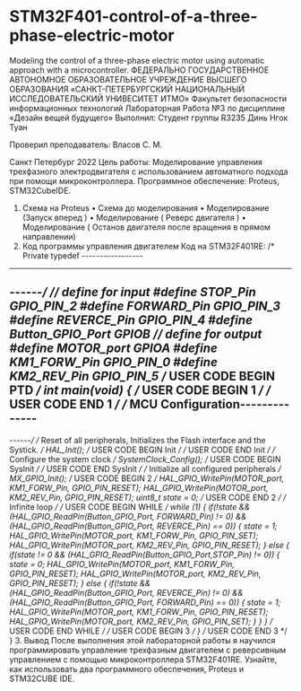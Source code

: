 # STM32F401-control-of-a-three-phase-electric-motor
Modeling the control of a three-phase electric motor using automatic approach with a microcontroller.
ФЕДЕРАЛЬНО ГОСУДАРСТВЕННОЕ АВТОНОМНОЕ ОБРАЗОВАТЕЛЬНОЕ 
УЧРЕЖДЕНИЕ ВЫСШЕГО ОБРАЗОВАНИЯ
«САНКТ-ПЕТЕРБУРГСКИЙ НАЦИОНАЛЬНЫЙ ИССЛЕДОВАТЕЛЬСКИЙ 
УНИВЕСИТЕТ ИТМО»
Факультет безопасности информационных технологий
Лабораторная Работа №3
по дисциплине «Дезайн вещей будущего»
Выполнил:
 Студент группы R3235
Динь Нгок Туан
 
Проверил преподаватель:
Власов С. М.
 
Санкт Петербург
2022
Цель работы: 
Моделирование управления трехфазного электродвигателя с использованием 
автоматного подхода при помощи микроконтроллера. 
Программное обеспечение: 
Proteus, STM32CubeIDE.
1. Схема на Proteus
• Схема до моделирования
• Моделирование (Запуск вперед )
• Моделирование ( Реверс двигателя )
• Моделирование ( Останов двигателя после вращения в прямом направлении)
2. Код программы управления двигателем
Код на STM32F401RE:
/* Private typedef -----------------
------------------------------------
------*/
// define for input
#define STOP_Pin GPIO_PIN_2
#define FORWARD_Pin GPIO_PIN_3
#define REVERCE_Pin GPIO_PIN_4
#define Button_GPIO_Port GPIOB
// define for output
#define MOTOR_port GPIOA
#define KM1_FORW_Pin GPIO_PIN_0
#define KM2_REV_Pin GPIO_PIN_5
/* USER CODE BEGIN PTD */
int main(void)
{
 /* USER CODE BEGIN 1 */
 /* USER CODE END 1 */
 /* MCU Configuration--------------
------------------------------------
------*/
 /* Reset of all peripherals, 
Initializes the Flash interface and 
the Systick. */
 HAL_Init();
 /* USER CODE BEGIN Init */
 /* USER CODE END Init */
 /* Configure the system clock */
 SystemClock_Config();
 /* USER CODE BEGIN SysInit */
 /* USER CODE END SysInit */
 /* Initialize all configured peripherals */
 MX_GPIO_Init();
 /* USER CODE BEGIN 2 */
 HAL_GPIO_WritePin(MOTOR_port, KM1_FORW_Pin, GPIO_PIN_RESET);
 HAL_GPIO_WritePin(MOTOR_port, KM2_REV_Pin, GPIO_PIN_RESET);
 uint8_t state = 0;
 /* USER CODE END 2 */
 /* Infinite loop */
 /* USER CODE BEGIN WHILE */
 while (1)
 {
 if(!state && (HAL_GPIO_ReadPin(Button_GPIO_Port, FORWARD_Pin) != 0) &&
 (HAL_GPIO_ReadPin(Button_GPIO_Port, REVERCE_Pin) == 0))
 {
 state = 1;
 HAL_GPIO_WritePin(MOTOR_port, KM1_FORW_Pin, GPIO_PIN_SET);
 HAL_GPIO_WritePin(MOTOR_port, KM2_REV_Pin, GPIO_PIN_RESET);
 }
 else
 {
 if(state != 0 && (HAL_GPIO_ReadPin(Button_GPIO_Port,STOP_Pin) != 0))
 {
 state = 0;
 HAL_GPIO_WritePin(MOTOR_port, KM1_FORW_Pin, GPIO_PIN_RESET);
 HAL_GPIO_WritePin(MOTOR_port, KM2_REV_Pin, GPIO_PIN_RESET);
 }
 else
 {
 if(!state &&(HAL_GPIO_ReadPin(Button_GPIO_Port, REVERCE_Pin) != 0) &&
 (HAL_GPIO_ReadPin(Button_GPIO_Port, FORWARD_Pin) == 0))
 {
 state = 1;
 HAL_GPIO_WritePin(MOTOR_port, KM1_FORW_Pin, GPIO_PIN_RESET);
 HAL_GPIO_WritePin(MOTOR_port, KM2_REV_Pin, GPIO_PIN_SET);
 }
 }
 }
 /* USER CODE END WHILE */
 /* USER CODE BEGIN 3 */
 }
 /* USER CODE END 3 */
}
3. Вывод
После выполнения этой лабораторной работы я научился 
программировать управление трехфазным двигателем с реверсивным 
управлением с помощью микроконтроллера STM32F401RE. Узнайте, как 
использовать два программного обеспечения, Proteus и STM32CUBE IDE.
